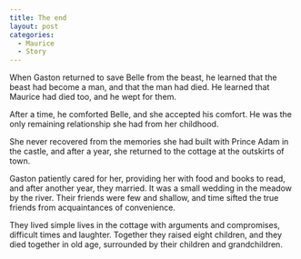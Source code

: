 ```yaml
---
title: The end
layout: post
categories:
  - Maurice
  - Story
---
```

When Gaston returned to save Belle from the beast, he learned that the beast had become a man, and that the man had died. He learned that Maurice had died too, and he wept for them.

After a time, he comforted Belle, and she accepted his comfort. He was the only remaining relationship she had from her childhood.

She never recovered from the memories she had built with Prince Adam in the castle, and after a year, she returned to the cottage at the outskirts of town.

Gaston patiently cared for her, providing her with food and books to read, and after another year, they married. It was a small wedding in the meadow by the river. Their friends were few and shallow, and time sifted the true friends from acquaintances of convenience.

They lived simple lives in the cottage with arguments and compromises, difficult times and laughter. Together they raised eight children, and they died together in old age, surrounded by their children and grandchildren.